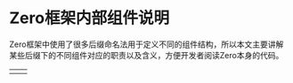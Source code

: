 # Zero框架内部组件说明

Zero框架中使用了很多后缀命名法用于定义不同的组件结构，所以本文主要讲解某些后缀下的不同组件对应的职责以及含义，方便开发者阅读Zero本身的代码。

|  |  |
| :--- | :--- |
|  |  |



